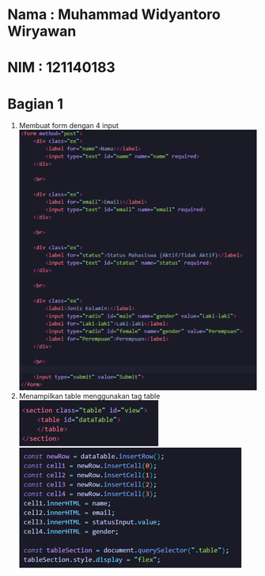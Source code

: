 # Nama : Muhammad Widyantoro Wiryawan
# NIM : 121140183

# Bagian 1
1. Membuat form dengan 4 input <br>
![form input](asset/input.png)
2. Menampilkan table menggunakan tag table <br>
![tablehtml](asset/tablehtml.png) <br>
![tablejs](asset/tablejs.png) <br>

